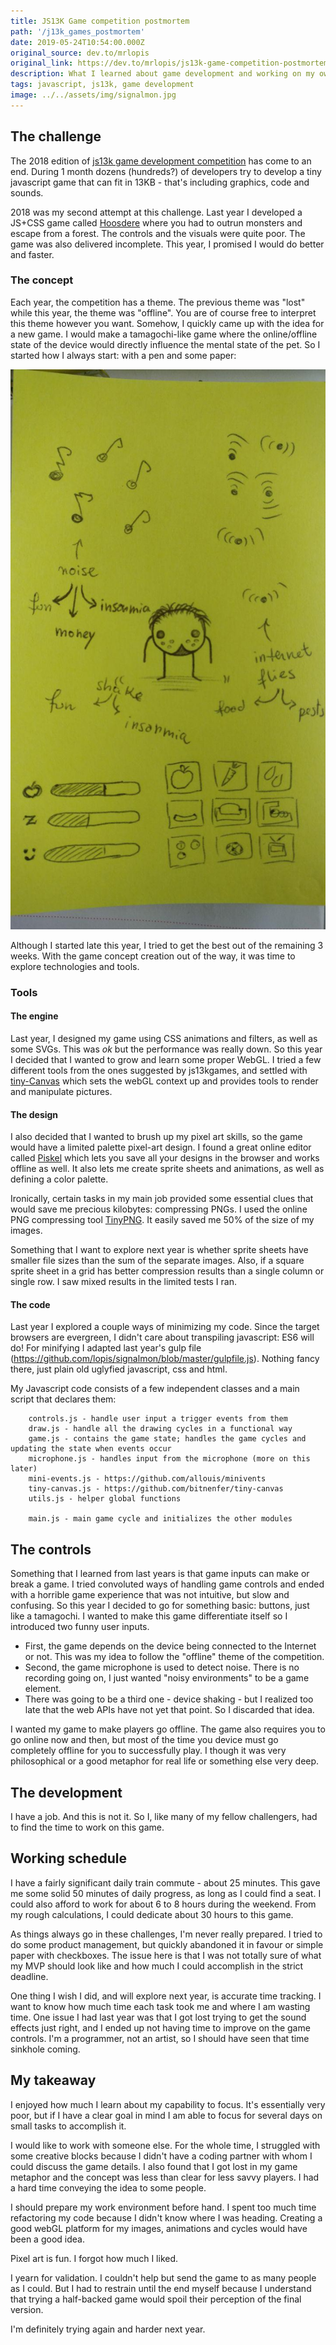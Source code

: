 ```yaml
---
title: JS13K Game competition postmortem
path: '/j13k_games_postmortem'
date: 2019-05-24T10:54:00.000Z
original_source: dev.to/mrlopis
original_link: https://dev.to/mrlopis/js13k-game-competition-postmortem-2j1p
description: What I learned about game development and working on my own
tags: javascript, js13k, game development
image: ../../assets/img/signalmon.jpg
---
```


## The challenge

The 2018 edition of [js13k game development competition](http://js13kgames.com/) has come to an end. During 1 month dozens (hundreds?) of developers try to develop a tiny javascript game that can fit in 13KB - that's including graphics, code and sounds.

2018 was my second attempt at this challenge. Last year I developed a JS+CSS game called [Hoosdere](http://js13kgames.com/entries/hoosdere) where you had to outrun monsters and escape from a forest. The controls and the visuals were quite poor. The game was also delivered incomplete. This year, I promised I would do better and faster.

### The concept

Each year, the competition has a theme. The previous theme was "lost" while this year, the theme was "offline". You are of course free to interpret this theme however you want. Somehow, I quickly came up with the idea for a new game. I would make a tamagochi-like game where the online/offline state of the device would directly influence the mental state of the pet. So I started how I always start: with a pen and some paper:

![Initial mockup of the game](signalmon_mockup.jpg)

Although I started late this year, I tried to get the best out of the remaining 3 weeks. With the game concept creation out of the way, it was time to explore technologies and tools.

### Tools

#### The engine

Last year, I designed my game using CSS animations and filters, as well as some SVGs. This was _ok_ but the performance was really down. So this year I decided that I wanted to grow and learn some proper WebGL. I tried a few different tools from the ones suggested by js13kgames, and settled with [tiny-Canvas](https://github.com/bitnenfer/tiny-canvas) which sets the webGL context up and provides tools to render and manipulate pictures.

#### The design

<INSERT PISKEL SCREENSHOT HERE>

I also decided that I wanted to brush up my pixel art skills, so the game would have a limited palette pixel-art design. I found a great online editor called [Piskel](https://www.piskelapp.com/) which lets you save all your designs in the browser and works offline as well. It also lets me create sprite sheets and animations, as well as defining a color palette.

Ironically, certain tasks in my main job provided some essential clues that would save me precious kilobytes: compressing PNGs. I used the online PNG compressing tool [TinyPNG](https://tinypng.com/). It easily saved me 50% of the size of my images.

Something that I want to explore next year is whether sprite sheets have smaller file sizes than the sum of the separate images. Also, if a square sprite sheet in a grid has better compression results than a single column or single row. I saw mixed results in the limited tests I ran.

#### The code

Last year I explored a couple ways of minimizing my code. Since the target browsers are evergreen, I didn't care about transpiling javascript: ES6 will do! For minifying I adapted last year's gulp file (https://github.com/lopis/signalmon/blob/master/gulpfile.js). Nothing fancy there, just plain old uglyfied javascript, css and html.

My Javascript code consists of a few independent classes and a main script that declares them:

```
    controls.js - handle user input a trigger events from them
    draw.js - handle all the drawing cycles in a functional way
    game.js - contains the game state; handles the game cycles and updating the state when events occur
    microphone.js - handles input from the microphone (more on this later)
    mini-events.js - https://github.com/allouis/minivents
    tiny-canvas.js - https://github.com/bitnenfer/tiny-canvas
    utils.js - helper global functions

    main.js - main game cycle and initializes the other modules
```

## The controls

<INSERT BUTTONS SCREENSHOT HERE>

Something that I learned from last years is that game inputs can make or break a game. I tried convoluted ways of handling game controls and ended with a horrible game experience that was not intuitive, but slow and confusing. So this year I decided to go for something basic: buttons, just like a tamagochi. I wanted to make this game differentiate itself so I introduced two funny user inputs.

 * First, the game depends on the device being connected to the Internet or not. This was my idea to follow the "offline" theme of the competition.
 * Second, the game microphone is used to detect noise. There is no recording going on, I just wanted "noisy environments" to be a game element.
 * There was going to be a third one - device shaking - but I realized too late that the web APIs have not yet that point. So I discarded that idea.

I wanted my game to make players go offline. The game also requires you to go online now and then, but most of the time you device must go completely offline for you to successfully play. I though it was very philosophical or a good metaphor for real life or something else very deep.

## The development

I have a job. And this is not it. So I, like many of my fellow challengers, had to find the time to work on this game. 

## Working schedule

I have a fairly significant daily train commute - about 25 minutes. This gave me some solid 50 minutes of daily progress, as long as I could find a seat. I could also afford to work for about 6 to 8 hours during the weekend. From my rough calculations, I could dedicate about 30 hours to this game.

As things always go in these challenges, I'm never really prepared. I tried to do some product management, but quickly abandoned it in favour or simple paper with checkboxes. The issue here is that I was not totally sure of what my MVP should look like and how much I could accomplish in the strict deadline.

One thing I wish I did, and will explore next year, is accurate time tracking. I want to know how much time each task took me and where I am wasting time. One issue I had last year was that I got lost trying to get the sound effects just right, and I ended up not having time to improve on the game controls. I'm a programmer, not an artist, so I should have seen that time sinkhole coming.

## My takeaway

I enjoyed how much I learn about my capability to focus. It's essentially very poor, but if I have a clear goal in mind I am able to focus for several days on small tasks to accomplish it.

I would like to work with someone else. For the whole time, I struggled with some creative blocks because I didn't have a coding partner with whom I could discuss the game details. I also found that I got lost in my game metaphor and the concept was less than clear for less savvy players. I had a hard time conveying the idea to some people.

I should prepare my work environment before hand. I spent too much time refactoring my code because I didn't know where I was heading. Creating a good webGL platform for my images, animations and cycles would have been a good idea.

Pixel art is fun. I forgot how much I liked.

I yearn for validation. I couldn't help but send the game to as many people as I could. But I had to restrain until the end myself because I understand that trying a half-backed game would spoil their perception of the final version.

I'm definitely trying again and harder next year.